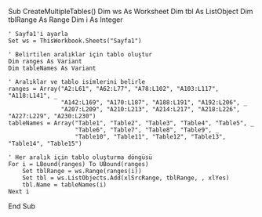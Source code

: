 Sub CreateMultipleTables()
    Dim ws As Worksheet
    Dim tbl As ListObject
    Dim tblRange As Range
    Dim i As Integer
    
    ' Sayfa1'i ayarla
    Set ws = ThisWorkbook.Sheets("Sayfa1")
    
    ' Belirtilen aralıklar için tablo oluştur
    Dim ranges As Variant
    Dim tableNames As Variant
    
    ' Aralıklar ve tablo isimlerini belirle
    ranges = Array("A2:L61", "A62:L77", "A78:L102", "A103:L117", "A118:L141", _
                   "A142:L169", "A170:L187", "A188:L191", "A192:L206", _
                   "A207:L209", "A210:L213", "A214:L217", "A218:L226", "A227:L229", "A230:L230")
    tableNames = Array("Table1", "Table2", "Table3", "Table4", "Table5", _
                       "Table6", "Table7", "Table8", "Table9", _
                       "Table10", "Table11", "Table12", "Table13", "Table14", "Table15")
    
    ' Her aralık için tablo oluşturma döngüsü
    For i = LBound(ranges) To UBound(ranges)
        Set tblRange = ws.Range(ranges(i))
        Set tbl = ws.ListObjects.Add(xlSrcRange, tblRange, , xlYes)
        tbl.Name = tableNames(i)
    Next i
    
End Sub
